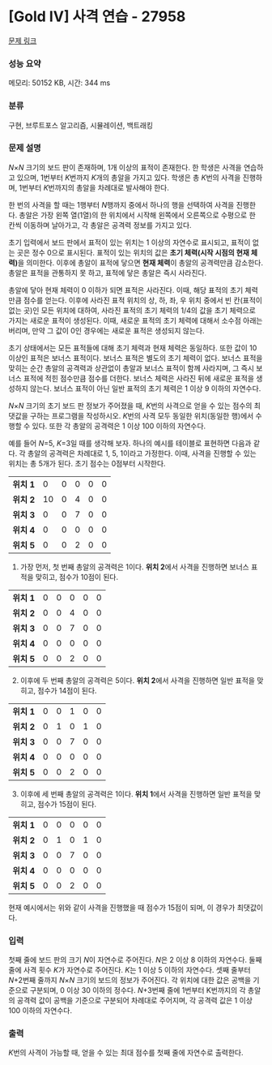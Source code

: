 # [Gold IV] 사격 연습 - 27958 

[문제 링크](https://www.acmicpc.net/problem/27958) 

### 성능 요약

메모리: 50152 KB, 시간: 344 ms

### 분류

구현, 브루트포스 알고리즘, 시뮬레이션, 백트래킹

### 문제 설명

<p><em>N</em>×<em>N</em> 크기의 보드 판이 존재하며, 1개 이상의 표적이 존재한다. 한 학생은 사격을 연습하고 있으며, 1번부터 <em>K</em>번까지 <em>K</em>개의 총알을 가지고 있다. 학생은 총 <em>K</em>번의 사격을 진행하며, 1번부터 <em>K</em>번까지의 총알을 차례대로 발사해야 한다.</p>

<p>한 번의 사격을 할 때는 1행부터 <em>N</em>행까지 중에서 하나의 행을 선택하여 사격을 진행한다. 총알은 가장 왼쪽 열(1열)의 한 위치에서 시작해 왼쪽에서 오른쪽으로 수평으로 한 칸씩 이동하며 날아가고, 각 총알은 공격력 정보를 가지고 있다.</p>

<p>초기 입력에서 보드 판에서 표적이 있는 위치는 1 이상의 자연수로 표시되고, 표적이 없는 곳은 정수 0으로 표시된다. 표적이 있는 위치의 값은 <strong>초기 체력(시작 시점의 현재 체력)</strong>을 의미한다. 이후에 총알이 표적에 닿으면 <strong>현재 체력</strong>이 총알의 공격력만큼 감소한다. 총알은 표적을 관통하지 못 하고, 표적에 닿은 총알은 즉시 사라진다.</p>

<p>총알에 닿아 현재 체력이 0 이하가 되면 표적은 사라진다. 이때, 해당 표적의 초기 체력만큼 점수를 얻는다. 이후에 사라진 표적 위치의 상, 하, 좌, 우 위치 중에서 빈 칸(표적이 없는 곳)인 모든 위치에 대하여, 사라진 표적의 초기 체력의 1/4의 값을 초기 체력으로 가지는 새로운 표적이 생성된다. 이때, 새로운 표적의 초기 체력에 대해서 소수점 아래는 버리며, 만약 그 값이 0인 경우에는 새로운 표적은 생성되지 않는다.</p>

<p>초기 상태에서는 모든 표적들에 대해 초기 체력과 현재 체력은 동일하다. 또한 값이 10 이상인 표적은 보너스 표적이다. 보너스 표적은 별도의 초기 체력이 없다. 보너스 표적을 맞히는 순간 총알의 공격력과 상관없이 총알과 보너스 표적이 함께 사라지며, 그 즉시 보너스 표적에 적힌 점수만큼 점수를 더한다. 보너스 체력은 사라진 뒤에 새로운 표적을 생성하지 않는다. 보너스 표적이 아닌 일반 표적의 초기 체력은 1 이상 9 이하의 자연수다.</p>

<p><em>N</em>×<em>N</em> 크기의 초기 보드 판 정보가 주어졌을 때, <em>K</em>번의 사격으로 얻을 수 있는 점수의 최댓값을 구하는 프로그램을 작성하시오. <em>K</em>번의 사격 모두 동일한 위치(동일한 행)에서 수행할 수 있다. 또한 각 총알의 공격력은 1 이상 100 이하의 자연수다.</p>

<p>예를 들어 <em>N</em>=5, <em>K</em>=3일 때를 생각해 보자. 하나의 예시를 테이블로 표현하면 다음과 같다. 각 총알의 공격력은 차례대로 1, 5, 1이라고 가정한다. 이때, 사격을 진행할 수 있는 위치는 총 5개가 된다. 초기 점수는 0점부터 시작한다.</p>

<table class="table table-bordered table-center-50 td-center">
	<tbody>
		<tr>
			<td><strong>위치 1</strong></td>
			<td>0</td>
			<td>0</td>
			<td>0</td>
			<td>0</td>
			<td>0</td>
		</tr>
		<tr>
			<td><strong>위치 2</strong></td>
			<td>10</td>
			<td>0</td>
			<td>4</td>
			<td>0</td>
			<td>0</td>
		</tr>
		<tr>
			<td><strong>위치 3</strong></td>
			<td>0</td>
			<td>0</td>
			<td>7</td>
			<td>0</td>
			<td>0</td>
		</tr>
		<tr>
			<td><strong>위치 4</strong></td>
			<td>0</td>
			<td>0</td>
			<td>0</td>
			<td>0</td>
			<td>0</td>
		</tr>
		<tr>
			<td><strong>위치 5</strong></td>
			<td>0</td>
			<td>0</td>
			<td>2</td>
			<td>0</td>
			<td>0</td>
		</tr>
	</tbody>
</table>

<ol>
	<li>가장 먼저, 첫 번째 총알의 공격력은 1이다. <strong>위치 2</strong>에서 사격을 진행하면 보너스 표적을 맞히고, 점수가 10점이 된다.</li>
</ol>

<table class="table table-bordered table-center-50 td-center">
	<tbody>
		<tr>
			<td><strong>위치 1</strong></td>
			<td>0</td>
			<td>0</td>
			<td>0</td>
			<td>0</td>
			<td>0</td>
		</tr>
		<tr>
			<td><strong>위치 2</strong></td>
			<td>0</td>
			<td>0</td>
			<td>4</td>
			<td>0</td>
			<td>0</td>
		</tr>
		<tr>
			<td><strong>위치 3</strong></td>
			<td>0</td>
			<td>0</td>
			<td>7</td>
			<td>0</td>
			<td>0</td>
		</tr>
		<tr>
			<td><strong>위치 4</strong></td>
			<td>0</td>
			<td>0</td>
			<td>0</td>
			<td>0</td>
			<td>0</td>
		</tr>
		<tr>
			<td><strong>위치 5</strong></td>
			<td>0</td>
			<td>0</td>
			<td>2</td>
			<td>0</td>
			<td>0</td>
		</tr>
	</tbody>
</table>

<ol start="2">
	<li>이후에 두 번째 총알의 공격력은 5이다. <strong>위치 2</strong>에서 사격을 진행하면 일반 표적을 맞히고, 점수가 14점이 된다.</li>
</ol>

<table class="table table-bordered table-center-50 td-center">
	<tbody>
		<tr>
			<td><strong>위치 1</strong></td>
			<td>0</td>
			<td>0</td>
			<td>1</td>
			<td>0</td>
			<td>0</td>
		</tr>
		<tr>
			<td><strong>위치 2</strong></td>
			<td>0</td>
			<td>1</td>
			<td>0</td>
			<td>1</td>
			<td>0</td>
		</tr>
		<tr>
			<td><strong>위치 3</strong></td>
			<td>0</td>
			<td>0</td>
			<td>7</td>
			<td>0</td>
			<td>0</td>
		</tr>
		<tr>
			<td><strong>위치 4</strong></td>
			<td>0</td>
			<td>0</td>
			<td>0</td>
			<td>0</td>
			<td>0</td>
		</tr>
		<tr>
			<td><strong>위치 5</strong></td>
			<td>0</td>
			<td>0</td>
			<td>2</td>
			<td>0</td>
			<td>0</td>
		</tr>
	</tbody>
</table>

<ol start="3">
	<li>이후에 세 번째 총알의 공격력은 1이다. <strong>위치 1</strong>에서 사격을 진행하면 일반 표적을 맞히고, 점수가 15점이 된다.</li>
</ol>

<table class="table table-bordered table-center-50 td-center">
	<tbody>
		<tr>
			<td><strong>위치 1</strong></td>
			<td>0</td>
			<td>0</td>
			<td>0</td>
			<td>0</td>
			<td>0</td>
		</tr>
		<tr>
			<td><strong>위치 2</strong></td>
			<td>0</td>
			<td>1</td>
			<td>0</td>
			<td>1</td>
			<td>0</td>
		</tr>
		<tr>
			<td><strong>위치 3</strong></td>
			<td>0</td>
			<td>0</td>
			<td>7</td>
			<td>0</td>
			<td>0</td>
		</tr>
		<tr>
			<td><strong>위치 4</strong></td>
			<td>0</td>
			<td>0</td>
			<td>0</td>
			<td>0</td>
			<td>0</td>
		</tr>
		<tr>
			<td><strong>위치 5</strong></td>
			<td>0</td>
			<td>0</td>
			<td>2</td>
			<td>0</td>
			<td>0</td>
		</tr>
	</tbody>
</table>

<p>현재 예시에서는 위와 같이 사격을 진행했을 때 점수가 15점이 되며, 이 경우가 최댓값이다.</p>

### 입력 

 <p>첫째 줄에 보드 판의 크기 <em>N</em>이 자연수로 주어진다. <em>N</em>은 2 이상 8 이하의 자연수다. 둘째 줄에 사격 횟수 <em>K</em>가 자연수로 주어진다. <em>K</em>는 1 이상 5 이하의 자연수다. 셋째 줄부터 <em>N</em>+2번째 줄까지 <em>N</em>×<em>N</em> 크기의 보드의 정보가 주어진다. 각 위치에 대한 값은 공백을 기준으로 구분되며, 0 이상 30 이하의 정수다. <em>N</em>+3번째 줄에 1번부터 K번까지의 각 총알의 공격력 값이 공백을 기준으로 구분되어 차례대로 주어지며, 각 공격력 값은 1 이상 100 이하의 자연수다.</p>

### 출력 

 <p><em>K</em>번의 사격이 가능할 때, 얻을 수 있는 최대 점수를 첫째 줄에 자연수로 출력한다.</p>

